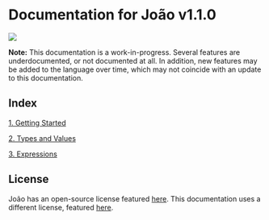 # Documentation for João v1.1.0

<img src="https://user-images.githubusercontent.com/29939414/114955666-c9ffe700-9e22-11eb-95fd-649fd2ef250b.png">

**Note:** This documentation is a work-in-progress. Several features are underdocumented, or not documented at all. In addition, new features may be added to the language over time, which may not coincide with an update to this documentation.

## Index

[1. Getting Started](GettingStarted.md)

[2. Types and Values](TypesValues.md)

[3. Expressions](Expressions.md)

## License

João has an open-source license featured [here](https://github.com/Altoids1/Joao/blob/main/LICENSE). This documentation uses a different license, featured [here](https://github.com/Altoids1/Joao/blob/main/docs/LICENSE).
